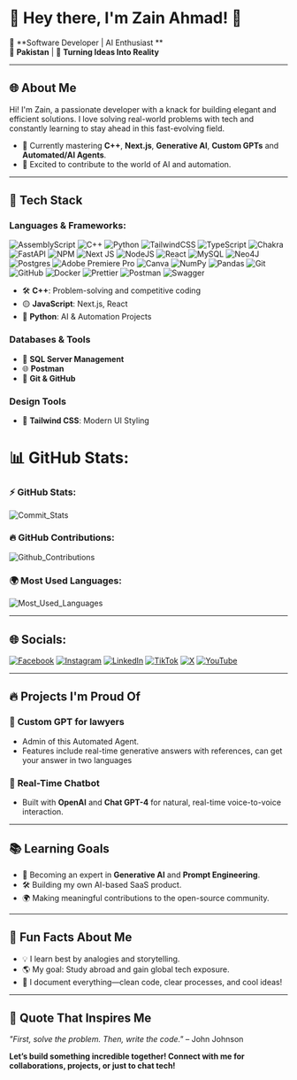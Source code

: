 # 🌟 **Hey there, I'm Zain Ahmad!** 🌟  
🎯 **Software Developer | AI Enthusiast **  
📍 **Pakistan** | 🚀 **Turning Ideas Into Reality**  

---

## 🌐 **About Me**  
Hi! I'm Zain, a passionate developer with a knack for building elegant and efficient solutions. I love solving real-world problems with tech and constantly learning to stay ahead in this fast-evolving field.  

- 🌱 Currently mastering **C++**, **Next.js**, **Generative AI**, **Custom GPTs** and **Automated/AI Agents**.  
- 🤖 Excited to contribute to the world of AI and automation.  

---

## 🚀 **Tech Stack**  
### **Languages & Frameworks**:
![AssemblyScript](https://img.shields.io/badge/assembly%20script-%23000000.svg?style=for-the-badge&logo=assemblyscript&logoColor=white) ![C++](https://img.shields.io/badge/c++-%2300599C.svg?style=for-the-badge&logo=c%2B%2B&logoColor=white) ![Python](https://img.shields.io/badge/python-3670A0?style=for-the-badge&logo=python&logoColor=ffdd54) ![TailwindCSS](https://img.shields.io/badge/tailwindcss-%2338B2AC.svg?style=for-the-badge&logo=tailwind-css&logoColor=white) ![TypeScript](https://img.shields.io/badge/typescript-%23007ACC.svg?style=for-the-badge&logo=typescript&logoColor=white) ![Chakra](https://img.shields.io/badge/chakra-%234ED1C5.svg?style=for-the-badge&logo=chakraui&logoColor=white) ![FastAPI](https://img.shields.io/badge/FastAPI-005571?style=for-the-badge&logo=fastapi) ![NPM](https://img.shields.io/badge/NPM-%23CB3837.svg?style=for-the-badge&logo=npm&logoColor=white) ![Next JS](https://img.shields.io/badge/Next-black?style=for-the-badge&logo=next.js&logoColor=white) ![NodeJS](https://img.shields.io/badge/node.js-6DA55F?style=for-the-badge&logo=node.js&logoColor=white) ![React](https://img.shields.io/badge/react-%2320232a.svg?style=for-the-badge&logo=react&logoColor=%2361DAFB) ![MySQL](https://img.shields.io/badge/mysql-4479A1.svg?style=for-the-badge&logo=mysql&logoColor=white) ![Neo4J](https://img.shields.io/badge/Neo4j-008CC1?style=for-the-badge&logo=neo4j&logoColor=white) ![Postgres](https://img.shields.io/badge/postgres-%23316192.svg?style=for-the-badge&logo=postgresql&logoColor=white) ![Adobe Premiere Pro](https://img.shields.io/badge/Adobe%20Premiere%20Pro-9999FF.svg?style=for-the-badge&logo=Adobe%20Premiere%20Pro&logoColor=white) ![Canva](https://img.shields.io/badge/Canva-%2300C4CC.svg?style=for-the-badge&logo=Canva&logoColor=white) ![NumPy](https://img.shields.io/badge/numpy-%23013243.svg?style=for-the-badge&logo=numpy&logoColor=white) ![Pandas](https://img.shields.io/badge/pandas-%23150458.svg?style=for-the-badge&logo=pandas&logoColor=white) ![Git](https://img.shields.io/badge/git-%23F05033.svg?style=for-the-badge&logo=git&logoColor=white) ![GitHub](https://img.shields.io/badge/github-%23121011.svg?style=for-the-badge&logo=github&logoColor=white) ![Docker](https://img.shields.io/badge/docker-%230db7ed.svg?style=for-the-badge&logo=docker&logoColor=white) ![Prettier](https://img.shields.io/badge/prettier-%23F7B93E.svg?style=for-the-badge&logo=prettier&logoColor=black) ![Postman](https://img.shields.io/badge/Postman-FF6C37?style=for-the-badge&logo=postman&logoColor=white) ![Swagger](https://img.shields.io/badge/-Swagger-%23Clojure?style=for-the-badge&logo=swagger&logoColor=white) 

- 🛠️ **C++**: Problem-solving and competitive coding  
- 🟡 **JavaScript**: Next.js, React  
- 🐍 **Python**: AI & Automation Projects  

### **Databases & Tools**  
- 🍃 **SQL Server Management**  
- 🌐 **Postman**  
- 🔗 **Git & GitHub**  

### **Design Tools**  
- 🌈 **Tailwind CSS**: Modern UI Styling  

# 📊 GitHub Stats:

### ⚡ GitHub Stats:
![Commit_Stats](https://github-readme-stats.vercel.app/api?username=yourusername&show_icons=true)

### 🔥 GitHub Contributions:
![Github_Contributions](https://github-readme-streak-stats.herokuapp.com/?user=Zain%20Ahmad&theme=dark&hide_border=false)

### 🌍 Most Used Languages:
![Most_Used_Languages](https://github-readme-stats.vercel.app/api/top-langs/?username=yourusername&layout=compact)

---

## 🌐 Socials:
[![Facebook](https://img.shields.io/badge/Facebook-%231877F2.svg?logo=Facebook&logoColor=white)](https://facebook.com/https://web.facebook.com/profile.php?id=100009206340247) [![Instagram](https://img.shields.io/badge/Instagram-%23E4405F.svg?logo=Instagram&logoColor=white)](https://instagram.com/https://www.instagram.com/z.a___pro/) [![LinkedIn](https://img.shields.io/badge/LinkedIn-%230077B5.svg?logo=linkedin&logoColor=white)](https://linkedin.com/in/https://www.linkedin.com/in/zain-ahmad-50b284295/) [![TikTok](https://img.shields.io/badge/TikTok-%23000000.svg?logo=TikTok&logoColor=white)](https://tiktok.com/@https://www.tiktok.com/@xaino_dev?_t=8rTYYadRjmf&_r=1) [![X](https://img.shields.io/badge/X-black.svg?logo=X&logoColor=white)](https://x.com/https://x.com/marukhsaad20?t=dGl6ho-jW1shZZJhWwqWsA&s=09) [![YouTube](https://img.shields.io/badge/YouTube-%23FF0000.svg?logo=YouTube&logoColor=white)](https://youtube.com/@https://www.youtube.com/channel/UCaCboizM4glQT0roRnJ0Aog) 

---

## 🔥 **Projects I'm Proud Of**  
### 🌟 **Custom GPT for lawyers**  
- Admin of this Automated Agent.  
- Features include real-time generative answers with references, can get your answer in two languages

### 💬 **Real-Time Chatbot**  
- Built with **OpenAI** and **Chat GPT-4** for natural, real-time voice-to-voice interaction.  

---
## 📚 **Learning Goals**  
- 📖 Becoming an expert in **Generative AI** and **Prompt Engineering**.  
- 🛠️ Building my own AI-based SaaS product.  
- 🌍 Making meaningful contributions to the open-source community.  

---

## 🎯 **Fun Facts About Me**  
- 💡 I learn best by analogies and storytelling.  
- 🌎 My goal: Study abroad and gain global tech exposure.  
- 📜 I document everything—clean code, clear processes, and cool ideas!  

---

## 🌟 **Quote That Inspires Me**  
*"First, solve the problem. Then, write the code."* – John Johnson  

**Let’s build something incredible together! Connect with me for collaborations, projects, or just to chat tech!**  
